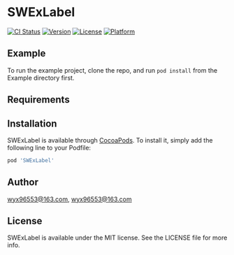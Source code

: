 # SWExLabel

[![CI Status](https://img.shields.io/travis/wyx96553@163.com/SWExLabel.svg?style=flat)](https://travis-ci.org/wyx96553@163.com/SWExLabel)
[![Version](https://img.shields.io/cocoapods/v/SWExLabel.svg?style=flat)](https://cocoapods.org/pods/SWExLabel)
[![License](https://img.shields.io/cocoapods/l/SWExLabel.svg?style=flat)](https://cocoapods.org/pods/SWExLabel)
[![Platform](https://img.shields.io/cocoapods/p/SWExLabel.svg?style=flat)](https://cocoapods.org/pods/SWExLabel)

## Example

To run the example project, clone the repo, and run `pod install` from the Example directory first.

## Requirements

## Installation

SWExLabel is available through [CocoaPods](https://cocoapods.org). To install
it, simply add the following line to your Podfile:

```ruby
pod 'SWExLabel'
```

## Author

wyx96553@163.com, wyx96553@163.com

## License

SWExLabel is available under the MIT license. See the LICENSE file for more info.

